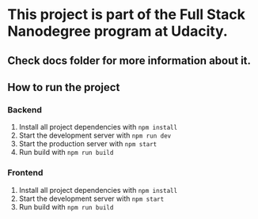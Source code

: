 # This project is part of the Full Stack Nanodegree program at Udacity.

## Check docs folder for more information about it.

## How to run the project

### Backend

1. Install all project dependencies with `npm install`
2. Start the development server with `npm run dev`
3. Start the production server with `npm start`
4. Run build with `npm run build`

### Frontend

1. Install all project dependencies with `npm install`
2. Start the development server with `npm start`
3. Run build with `npm run build`
